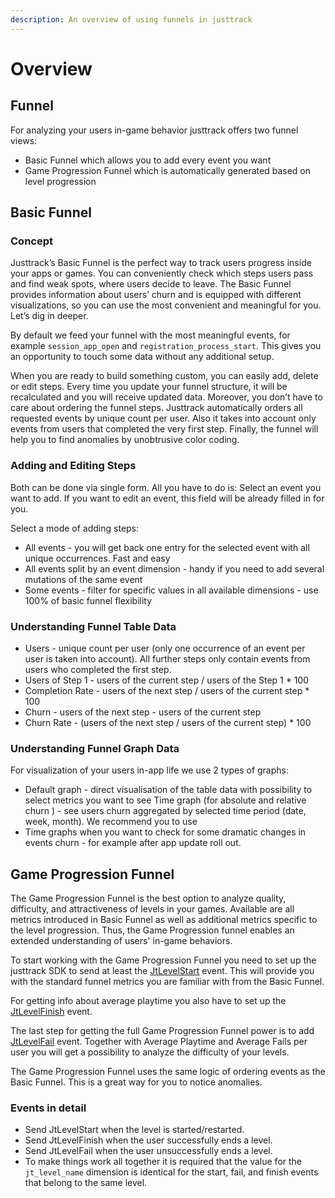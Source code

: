 ```yaml
---
description: An overview of using funnels in justtrack
---
```


# Overview

## Funnel

For analyzing your users in-game behavior justtrack offers two funnel views:

* Basic Funnel which allows you to add every event you want
* Game Progression Funnel which is automatically generated based on level progression

## Basic Funnel

### Concept

Justtrack’s Basic Funnel is the perfect way to track users progress inside your apps or games. You can conveniently check which steps users pass and find weak spots, where users decide to leave. The Basic Funnel provides information about users’ churn and is equipped with different visualizations, so you can use the most convenient and meaningful for you. Let’s dig in deeper.

By default we feed your funnel with the most meaningful events, for example `session_app_open` and `registration_process_start`. This gives you an opportunity to touch some data without any additional setup.

When you are ready to build something custom, you can easily add, delete or edit steps. Every time you update your funnel structure, it will be recalculated and you will receive updated data. Moreover, you don’t have to care about ordering the funnel steps. Justtrack automatically orders all requested events by unique count per user. Also it takes into account only events from users that completed the very first step. Finally, the funnel will help you to find anomalies by unobtrusive color coding.

### Adding and Editing Steps

Both can be done via single form. All you have to do is: Select an event you want to add. If you want to edit an event, this field will be already filled in for you.

Select a mode of adding steps:

* All events - you will get back one entry for the selected event with all unique occurrences. Fast and easy
* All events split by an event dimension - handy if you need to add several mutations of the same event
* Some events - filter for specific values in all available dimensions - use 100% of basic funnel flexibility

### Understanding Funnel Table Data

* Users - unique count per user (only one occurrence of an event per user is taken into account). All further steps only contain events from users who completed the first step.
* Users of Step 1 - users of the current step / users of the Step 1 \* 100
* Completion Rate - users of the next step / users of the current step \* 100
* Churn - users of the next step - users of the current step
* Churn Rate - (users of the next step / users of the current step) \* 100

### Understanding Funnel Graph Data

For visualization of your users in-app life we use 2 types of graphs:

* Default graph - direct visualisation of the table data with possibility to select metrics you want to see Time graph (for absolute and relative churn ) - see users churn aggregated by selected time period (date, week, month). We recommend you to use
* Time graphs when you want to check for some dramatic changes in events churn - for example after app update roll out.

## Game Progression Funnel

The Game Progression Funnel is the best option to analyze quality, difficulty, and attractiveness of levels in your games. Available are all metrics introduced in Basic Funnel as well as additional metrics specific to the level progression. Thus, the Game Progression funnel enables an extended understanding of users' in-game behaviors.

To start working with the Game Progression Funnel you need to set up the justtrack SDK to send at least the [JtLevelStart](http://127.0.0.1:5000/s/CSwomFswqKEitapGh0xs/readme/predefined-events#jtlevelstart) event. This will provide you with the standard funnel metrics you are familiar with from the Basic Funnel.

For getting info about average playtime you also have to set up the [JtLevelFinish](http://127.0.0.1:5000/s/CSwomFswqKEitapGh0xs/readme/predefined-events#jtlevelfinish) event.

The last step for getting the full Game Progression Funnel power is to add [JtLevelFail](http://127.0.0.1:5000/s/CSwomFswqKEitapGh0xs/readme/predefined-events#jtlevelfail) event. Together with Average Playtime and Average Fails per user you will get a possibility to analyze the difficulty of your levels.

The Game Progression Funnel uses the same logic of ordering events as the Basic Funnel. This is a great way for you to notice anomalies.

### Events in detail

* Send JtLevelStart when the level is started/restarted.
* Send JtLevelFinish when the user successfully ends a level.
* Send JtLevelFail when the user unsuccessfully ends a level.
* To make things work all together it is required that the value for the  `jt_level_name` dimension is identical for the start, fail, and finish events that belong to the same level.
